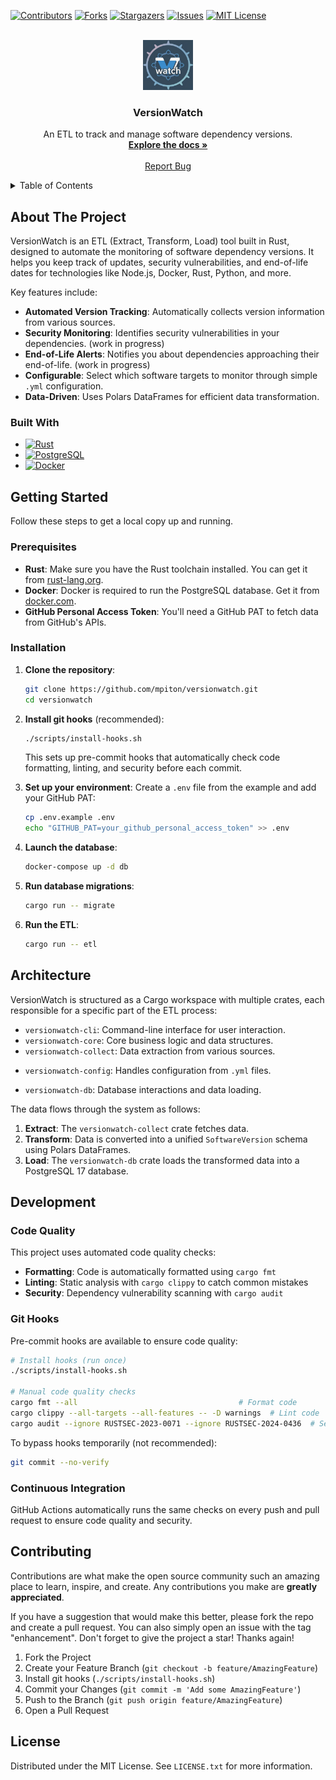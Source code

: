 <!-- PROJECT SHIELDS -->
[![Contributors][contributors-shield]][contributors-url]
[![Forks][forks-shield]][forks-url]
[![Stargazers][stars-shield]][stars-url]
[![Issues][issues-shield]][issues-url]
[![MIT License][license-shield]][license-url]

<!-- PROJECT LOGO -->
<br />
<div align="center">
  <a href="https://github.com/mpiton/versionwatch">
    <img src="images/logo.png" alt="Logo" width="80" height="80">
  </a>

<h3 align="center">VersionWatch</h3>

  <p align="center">
    An ETL to track and manage software dependency versions.
    <br />
    <a href="https://github.com/mpiton/versionwatch"><strong>Explore the docs »</strong></a>
    <br />
    <br />
    <a href="https://github.com/mpiton/versionwatch/issues">Report Bug</a>
  </p>
</div>

<!-- TABLE OF CONTENTS -->
<details>
  <summary>Table of Contents</summary>
  <ol>
    <li>
      <a href="#about-the-project">About The Project</a>
      <ul>
        <li><a href="#built-with">Built With</a></li>
      </ul>
    </li>
    <li>
      <a href="#getting-started">Getting Started</a>
      <ul>
        <li><a href="#prerequisites">Prerequisites</a></li>
        <li><a href="#installation">Installation</a></li>
      </ul>
    </li>
    <li><a href="#usage">Usage</a></li>
    <li><a href="#roadmap">Roadmap</a></li>
    <li><a href="#contributing">Contributing</a></li>
    <li><a href="#license">License</a></li>
    <li><a href="#contact">Contact</a></li>
    <li><a href="#acknowledgments">Acknowledgments</a></li>
  </ol>
</details>

<!-- ABOUT THE PROJECT -->
## About The Project

VersionWatch is an ETL (Extract, Transform, Load) tool built in Rust, designed to automate the monitoring of software dependency versions. It helps you keep track of updates, security vulnerabilities, and end-of-life dates for technologies like Node.js, Docker, Rust, Python, and more.

Key features include:
*   **Automated Version Tracking**: Automatically collects version information from various sources.
*   **Security Monitoring**: Identifies security vulnerabilities in your dependencies. (work in progress)
*   **End-of-Life Alerts**: Notifies you about dependencies approaching their end-of-life. (work in progress)
*   **Configurable**: Select which software targets to monitor through simple `.yml` configuration.
*   **Data-Driven**: Uses Polars DataFrames for efficient data transformation.

### Built With

*   [![Rust][Rust-shield]][Rust-url]
*   [![PostgreSQL][PostgreSQL-shield]][PostgreSQL-url]
*   [![Docker][Docker-shield]][Docker-url]

<!-- GETTING STARTED -->
## Getting Started

Follow these steps to get a local copy up and running.

### Prerequisites

*   **Rust**: Make sure you have the Rust toolchain installed. You can get it from [rust-lang.org](https://www.rust-lang.org/tools/install).
*   **Docker**: Docker is required to run the PostgreSQL database. Get it from [docker.com](https://www.docker.com/products/docker-desktop).
*   **GitHub Personal Access Token**: You'll need a GitHub PAT to fetch data from GitHub's APIs.

### Installation

1.  **Clone the repository**:
    ```sh
    git clone https://github.com/mpiton/versionwatch.git
    cd versionwatch
    ```
2.  **Install git hooks** (recommended):
    ```sh
    ./scripts/install-hooks.sh
    ```
    This sets up pre-commit hooks that automatically check code formatting, linting, and security before each commit.

3.  **Set up your environment**:
    Create a `.env` file from the example and add your GitHub PAT:
    ```sh
    cp .env.example .env
    echo "GITHUB_PAT=your_github_personal_access_token" >> .env
    ```
4.  **Launch the database**:
    ```sh
    docker-compose up -d db
    ```
5.  **Run database migrations**:
    ```sh
    cargo run -- migrate
    ```
6.  **Run the ETL**:
    ```sh
    cargo run -- etl
    ```

## Architecture

VersionWatch is structured as a Cargo workspace with multiple crates, each responsible for a specific part of the ETL process:

*   `versionwatch-cli`: Command-line interface for user interaction.
*   `versionwatch-core`: Core business logic and data structures.
*   `versionwatch-collect`: Data extraction from various sources.
-   `versionwatch-config`: Handles configuration from `.yml` files.
*   `versionwatch-db`: Database interactions and data loading.

The data flows through the system as follows:
1.  **Extract**: The `versionwatch-collect` crate fetches data.
2.  **Transform**: Data is converted into a unified `SoftwareVersion` schema using Polars DataFrames.
3.  **Load**: The `versionwatch-db` crate loads the transformed data into a PostgreSQL 17 database.

## Development

### Code Quality

This project uses automated code quality checks:

*   **Formatting**: Code is automatically formatted using `cargo fmt`
*   **Linting**: Static analysis with `cargo clippy` to catch common mistakes
*   **Security**: Dependency vulnerability scanning with `cargo audit`

### Git Hooks

Pre-commit hooks are available to ensure code quality:

```sh
# Install hooks (run once)
./scripts/install-hooks.sh

# Manual code quality checks
cargo fmt --all                                    # Format code
cargo clippy --all-targets --all-features -- -D warnings  # Lint code
cargo audit --ignore RUSTSEC-2023-0071 --ignore RUSTSEC-2024-0436  # Security audit
```

To bypass hooks temporarily (not recommended):
```sh
git commit --no-verify
```

### Continuous Integration

GitHub Actions automatically runs the same checks on every push and pull request to ensure code quality and security.

## Contributing

Contributions are what make the open source community such an amazing place to learn, inspire, and create. Any contributions you make are **greatly appreciated**.

If you have a suggestion that would make this better, please fork the repo and create a pull request. You can also simply open an issue with the tag "enhancement".
Don't forget to give the project a star! Thanks again!

1. Fork the Project
2. Create your Feature Branch (`git checkout -b feature/AmazingFeature`)
3. Install git hooks (`./scripts/install-hooks.sh`)
4. Commit your Changes (`git commit -m 'Add some AmazingFeature'`)
5. Push to the Branch (`git push origin feature/AmazingFeature`)
6. Open a Pull Request

<!-- LICENSE -->
## License

Distributed under the MIT License. See `LICENSE.txt` for more information.

<!-- MARKDOWN LINKS & IMAGES -->
[contributors-shield]: https://img.shields.io/github/contributors/mpiton/versionwatch.svg?style=for-the-badge
[contributors-url]: https://github.com/mpiton/versionwatch/graphs/contributors
[forks-shield]: https://img.shields.io/github/forks/mpiton/versionwatch.svg?style=for-the-badge
[forks-url]: https://github.com/mpiton/versionwatch/network/members
[stars-shield]: https://img.shields.io/github/stars/mpiton/versionwatch.svg?style=for-the-badge
[stars-url]: https://github.com/mpiton/versionwatch/stargazers
[issues-shield]: https://img.shields.io/github/issues/mpiton/versionwatch.svg?style=for-the-badge
[issues-url]: https://github.com/mpiton/versionwatch/issues
[license-shield]: https://img.shields.io/github/license/mpiton/versionwatch.svg?style=for-the-badge
[license-url]: https://github.com/mpiton/versionwatch/blob/master/LICENSE.txt
[Rust-shield]: https://img.shields.io/badge/Rust-000000?style=for-the-badge&logo=rust&logoColor=white
[Rust-url]: https://www.rust-lang.org/
[PostgreSQL-shield]: https://img.shields.io/badge/PostgreSQL-316192?style=for-the-badge&logo=postgresql&logoColor=white
[PostgreSQL-url]: https://www.postgresql.org/
[Docker-shield]: https://img.shields.io/badge/Docker-2496ED?style=for-the-badge&logo=docker&logoColor=white
[Docker-url]: https://www.docker.com/ 